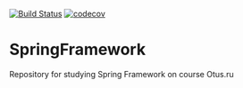 [![Build Status](https://travis-ci.org/Frechman/SpringFramework.svg?branch=master)](https://travis-ci.org/Frechman/SpringFramework)
[![codecov](https://codecov.io/gh/Frechman/SpringFramework/branch/master/graph/badge.svg)](https://codecov.io/gh/Frechman/SpringFramework)

# SpringFramework
Repository for studying Spring Framework on course Otus.ru
